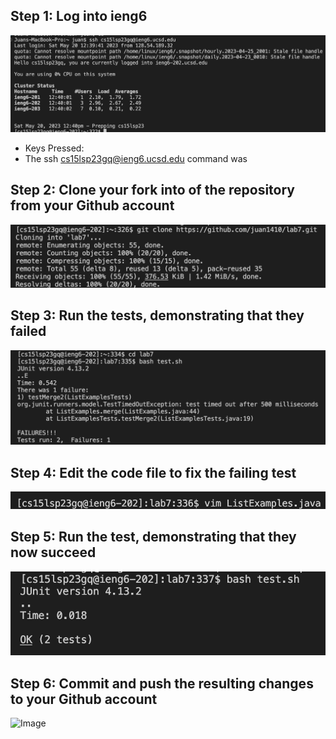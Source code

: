 ## Step 1: Log into ieng6
![Image](Step1.png)
- Keys Pressed: <up><up><enter> 
- The ssh cs15lsp23gq@ieng6.ucsd.edu command was

## Step 2: Clone your fork into of the repository from your Github account
![Image](Step2.png)


## Step 3: Run the tests, demonstrating that they failed
![Image](Step3.png)


## Step 4: Edit the code file to fix the failing test
![Image](Step4.png)


## Step 5: Run the test, demonstrating that they now succeed
![Image](Step5.png)


## Step 6: Commit and push the resulting changes to your Github account
![Image](Step6.png)

